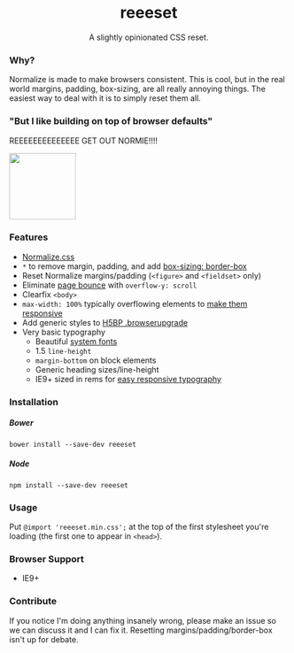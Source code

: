 <h1 align="center">reeeset</h1>

<p align="center">
  A slightly opinionated CSS reset.
</p>

### Why?
Normalize is made to make browsers consistent. This is cool, but in the real world margins, padding, box-sizing, are all really annoying things. The easiest way to deal with it is to simply reset them all.

### "But I like building on top of browser defaults"
REEEEEEEEEEEEEE GET OUT NORMIE!!!!

<img src="https://i.imgur.com/fTtXSaF.jpg" height="120px">

### Features
- [Normalize.css](https://necolas.github.io/normalize.css)
- `*` to remove margin, padding, and add [box-sizing: border-box](http://www.paulirish.com/2012/box-sizing-border-box-ftw)
- Reset Normalize margins/padding (`<figure>` and `<fieldset>` only)
- Eliminate [page bounce](https://css-tricks.com/eliminate-jumps-in-horizontal-centering-by-forcing-a-scroll-bar) with `overflow-y: scroll`
- Clearfix `<body>`
- `max-width: 100%` typically overflowing elements to [make them responsive](http://unstoppablerobotninja.com/entry/fluid-images)
- Add generic styles to [H5BP .browserupgrade](https://github.com/h5bp/html5-boilerplate/blob/master/dist/index.html#L18-L20)
- Very basic typography
  - Beautiful [system fonts](https://www.smashingmagazine.com/2015/11/using-system-ui-fonts-practical-guide)
  - 1.5 `line-height`
  - `margin-bottom` on block elements
  - Generic heading sizes/line-height
  - IE9+ sized in rems for [easy responsive typography](http://webdesign.tutsplus.com/tutorials/the-lazy-persons-guide-to-responsive-typography--cms-22822)

### Installation

##### Bower
`bower install --save-dev reeeset`

##### Node
`npm install --save-dev reeeset`

### Usage
Put `@import 'reeeset.min.css';` at the top of the first stylesheet you're loading (the first one to appear in `<head>`).

### Browser Support
- IE9+

### Contribute
If you notice I'm doing anything insanely wrong, please make an issue so we can discuss it and I can fix it. Resetting margins/padding/border-box isn't up for debate.
